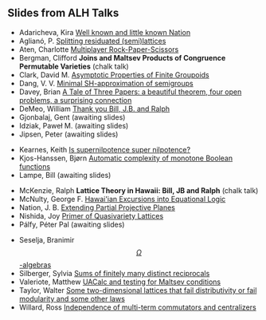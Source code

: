 ## Slides from ALH Talks

- Adaricheva, Kira  [Well known and little known Nation](slides/adaricheva.pdf)
- Aglianó, P. [Splitting residuated (semi)lattices](slides/agliano.pdf) 
- Aten, Charlotte [Multiplayer Rock-Paper-Scissors](slides/aten.pdf) 
- Bergman, Clifford **Joins and Maltsev Products of Congruence Permutable Varieties** (chalk talk)
- Clark, David M. [Asymptotic Properties of Finite Groupoids](slides/clark.pdf) 
- Dang, V. V. [Minimal SH-approximation of semigroups](slides/dang.pdf) 
- Davey, Brian [A Tale of Three Papers: a beautiful theorem, four open problems, a surprising connection](slides/davey.pdf) 
- DeMeo, William [Thank you Bill, J.B. and Ralph](http://latticetheory.org)
- Gjonbalaj, Gent (awaiting slides) 
  <!-- [Description of the closure operator for a convex geometry of convex dimension two](slides/gjonbalaj.pdf) -->
- Idziak, Paweł M. (awaiting slides) 
  <!-- [Solving Equations -- kith and kin](slides/idziak.pdf)  -->
- Jipsen, Peter  (awaiting slides) 
<!-- [Greatest Hits of the Hawaiian Legends of Universal Algebra and Lattice Theory](slides/jipsen.pdf) -->
- Kearnes, Keith [Is supernilpotence super nilpotence?](slides/kearnes.pdf)
- Kjos-Hanssen, Bjørn [Automatic complexity of monotone Boolean functions](slides/kjos-hanssen.pdf) 
- Lampe, Bill (awaiting slides) 
 <!-- [Revisiting Grätzer-Schmidt](slides/lampe.pdf)  -->
- McKenzie, Ralph **Lattice Theory in Hawaii:  Bill, JB and Ralph** (chalk talk)
- McNulty, George F. [Hawai'ian Excursions into Equational Logic](slides/mcnulty.pdf) 
- Nation, J. B. [Extending Partial Projective Planes](slides/nation.pdf) 
- Nishida, Joy [Primer of Quasivariety Lattices](slides/nishida.pdf)
- Pálfy, Péter Pal (awaiting slides) 
<!-- [The role of twisted wreath products in the finite congruence lattice problem](slides/palfy.pdf)  -->
- Seselja, Branimir [$$\Omega$$-algebras](slides/seselja.pdf) 
- Silberger, Sylvia [Sums of finitely many distinct reciprocals](slides/silberger.pdf) 
- Valeriote, Matthew [UACalc and testing for Maltsev conditions](slides/valeriote.pdf)
- Taylor, Walter [Some two-dimensional lattices that fail distributivity or fail modularity and some other laws](slides/taylor.pdf)
- Willard, Ross [Independence of multi-term commutators and centralizers](slides/willard.pdf) 

